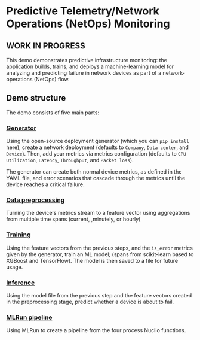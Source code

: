 # Predictive Telemetry/Network Operations (NetOps) Monitoring

## **WORK IN PROGRESS**

This demo demonstrates predictive infrastructure monitoring: the application builds, trains, and deploys a machine-learning model for analyzing and predicting failure in network devices as part of a network-operations (NetOps) flow.

## Demo structure

The demo consists of five main parts:

### [Generator](nuclio-generator.ipynb)

Using the open-source deployment generator (which you can `pip install` here), create a network deployment (defaults to `Company`, `Data center`, and `Device`).
Then, add your metrics via metrics configuration (defaults to `CPU Utilization`, `Latency`, `Throughput`, and `Packet loss`).

The generator can create both normal device metrics, as defined in the YAML file, and error scenarios that cascade through the metrics until the device reaches a critical failure.

### [Data preprocessing](nuclio-data-preperations.ipynb)

Turning the device's metrics stream to a feature vector using aggregations from multiple time spans (current, ,minutely, or hourly)

### [Training](nuclio-training.ipynb)

Using the feature vectors from the previous steps, and the `is_error` metrics given by the generator, train an ML model; (spans from scikit-learn based to XGBoost and TensorFlow).
The model is then saved to a file for future usage.

### [Inference](nuclio-inference.ipynb)

Using the model file from the previous step and the feature vectors created in the preprocessing stage, predict whether a device is about to fail.

### [MLRun pipeline](mlrun.ipynb)

Using MLRun to create a pipeline from the four process Nuclio functions.

